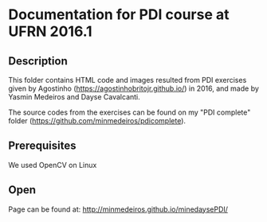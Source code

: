 # Documentation for PDI course at UFRN 2016.1

## Description

This folder contains HTML code and images resulted from PDI exercises given by Agostinho (https://agostinhobritojr.github.io/) in 2016, and made by Yasmin Medeiros and Dayse Cavalcanti.

The source codes from the exercises can be found on my "PDI complete" folder (https://github.com/minmedeiros/pdicomplete).

## Prerequisites

We used OpenCV on Linux

## Open

Page can be found at: http://minmedeiros.github.io/minedaysePDI/
